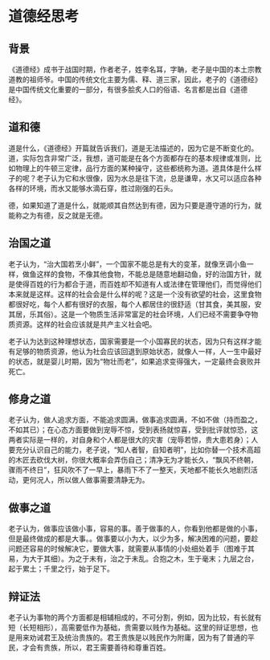 # 道德经思考

## 背景

《道德经》成书于战国时期，作者老子，姓李名耳，字聃，老子是中国的本土宗教道教的祖师爷。中国的传统文化主要为儒、释、道三家，因此，老子的《道德经》是中国传统文化重要的一部分，有很多脍炙人口的俗语、名言都是出自《道德经》。

## 道和德

道是什么，《道德经》开篇就告诉我们，道是无法描述的，因为它是不断变化的。道，实际包含非常广泛，我想，道可能是在各个方面都存在的基本规律或准则，比如物理上的牛顿三定律，品行方面的某种操守，这些都统称为道。道具体是什么样子的呢？老子认为它和水很像，因为水总是往下流，总是谦卑，水又可以适应各种各样的环境，而水又能够水滴石穿，胜过刚强的石头。

德，如果知道了道是什么，就能顺其自然达到有德，因为只要是遵守道的行为，就能称之为有德，反之就是无德。

## 治国之道

老子认为，“治大国若烹小鲜”，一个国家不能总是有大的变革，就像烹调小鱼一样，做鱼这样的食物，不像其他食物，不能总是随意地翻动鱼，好的治国方针，就是使得百姓的行为都合于道，而百姓却不知道有人或法律在管理他们，而觉得他们本来就是这样。这样的社会会是什么样的呢？这是一个没有欲望的社会，这里食物都很好吃，每个人都有很好的衣服，每个人都居住的很舒适（甘其食，美其服，安其居，乐其俗）。这是一个物质生活非常富足的社会环境，人们已经不需要争夺物质资源。这样的社会应该就是共产主义社会吧。

老子认为达到这种理想状态，国家需要是一个小国寡民的状态，因为只有这样才能有足够的物质资源，他认为社会应该回退到原始状态，就像人一样，人一生中最好的状态，就是婴儿时期，因为“物壮而老”，如果追求变得强大，一定最终会衰败并死亡。

## 修身之道

老子认为，做人追求方面，不能追求圆满，做事追求圆满，不如不做（持而盈之，不如其已）；在心态方面要做到宠辱不惊，受到表扬就惊喜，受到批评就惊恐，这两者实际是一样的，对自身和个人都是很大的灾害（宠辱若惊，贵大患若身）；人要充分认识自己的能力，老子说，“知人者智，自知者明”，比如你替一个技术高超的木匠去砍伐大树，你很大概率会弄伤自己；清净无为才能长久，“飘风不终朝，骤雨不终日”，狂风吹不了一早上，暴雨下不了一整天，天地都不能长久地剧烈活动，更何况人，所以做人做事需要清静无为。

## 做事之道

老子认为，做事应该做小事，容易的事。善于做事的人，你看到他都是做的小事，但是最终做成的都是大事。。做事要以小为大，以少为多，解决困难的问题，要趁问题还容易的时候解决它，要做大事，就需要从事情的小处细处着手（图难于其易，为大于其细）。为之于未有，治之于未乱。合抱之木，生于毫末；九层之台，起于累土；千里之行，始于足下。

## 辩证法

老子认为事物的两个方面都是相辅相成的，不可分割，例如，因为比较，有长就有短（长短相形），高需要低作为基础，贵需要以贱作为基础。这里的辩证思想，也是用来劝诫君王及统治贵族的。君王贵族是以贱民作为附庸，因为有了普通的平民，才会有贵族，所以，君王需要善待和尊重百姓。